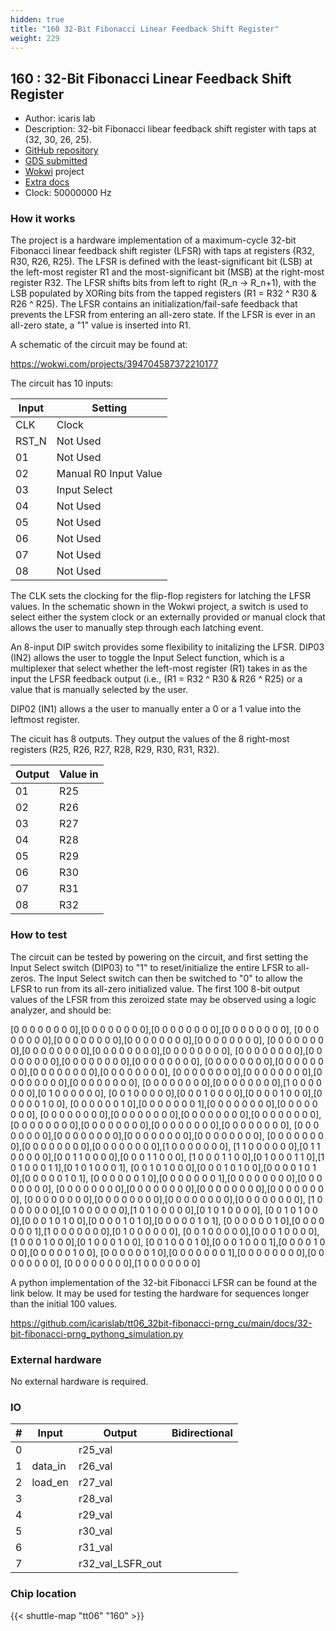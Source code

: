 ```yaml
---
hidden: true
title: "160 32-Bit Fibonacci Linear Feedback Shift Register"
weight: 229
---
```


## 160 : 32-Bit Fibonacci Linear Feedback Shift Register

* Author: icaris lab
* Description: 32-bit Fibonacci libear feedback shift register with taps at (32, 30, 26, 25).
* [GitHub repository](https://github.com/icarislab/tt06_32bit-fibonacci-prng_cu)
* [GDS submitted](https://github.com/icarislab/tt06_32bit-fibonacci-prng_cu/actions/runs/8622498197)
* [Wokwi](https://wokwi.com/projects/394704587372210177) project
* [Extra docs]()
* Clock: 50000000 Hz

<!---

This file is used to generate your project datasheet. Please fill in the information below and delete any unused
sections.

You can also include images in this folder and reference them in the markdown. Each image must be less than
512 kb in size, and the combined size of all images must be less than 1 MB.
-->


### How it works

The project is a hardware implementation of a maximum-cycle 32-bit Fibonacci linear feedback shift register (LFSR) with taps at registers (R32, R30, R26, R25). The LFSR is defined with the least-significant bit (LSB) at the left-most register R1 and the most-significant bit (MSB) at the right-most register R32. The LFSR shifts bits from left to right (R_n -> R_n+1), with the LSB populated by XORing bits from the tapped registers (R1 = R32 ^ R30 & R26 ^ R25). The LFSR contains an initialization/fail-safe feedback that prevents the LFSR from entering an all-zero state. If the LFSR is ever in an all-zero state, a "1" value is inserted into R1.

A schematic of the circuit may be found at:

https://wokwi.com/projects/394704587372210177

The circuit has 10 inputs:

| Input    | Setting                     |
| -------- | -------                     |
| CLK      | Clock                       |
| RST_N    | Not Used                    |
| 01       | Not Used                    |
| 02       | Manual R0 Input Value       |
| 03       | Input Select                |
| 04       | Not Used                    |
| 05       | Not Used                    |
| 06       | Not Used                    |
| 07       | Not Used                    |
| 08       | Not Used                    |

The CLK sets the clocking for the flip-flop registers for latching the LFSR values. In the schematic shown in the Wokwi project, a switch is used to select either the system clock or an externally provided or manual clock that allows the user to manually step through each latching event.

An 8-input DIP switch provides some flexibility to initalizing the LFSR. DIP03 (IN2) allows the user to toggle the Input Select function, which is a multiplexer that select whether the left-most register (R1) takes in as the input the LFSR feedback output (i.e., (R1 = R32 ^ R30 & R26 ^ R25) or a value that is manually selected by the user.

DIP02 (IN1) allows a the user to manually enter a 0 or a 1 value into the leftmost register.

The cicuit has 8 outputs. They output the values of the 8 right-most registers (R25, R26, R27, R28, R29, R30, R31, R32).

| Output   | Value in    |
| -------- | -------     |
| 01       | R25 |
| 02       | R26 |
| 03       | R27 |
| 04       | R28 |
| 05       | R29 |
| 06       | R30 |
| 07       | R31 |
| 08       | R32 |

### How to test

The circuit can be tested by powering on the circuit, and first setting the Input Select switch (DIP03) to "1" to reset/initialize the entire LFSR to all-zeros. The Input Select switch can then be switched to "0" to allow the LFSR to run from its all-zero initialized value. The first 100 8-bit output values of the LFSR from this zeroized state may be observed using a logic analyzer, and should be:

[0 0 0 0 0 0 0 0],[0 0 0 0 0 0 0 0],[0 0 0 0 0 0 0 0],[0 0 0 0 0 0 0 0],
[0 0 0 0 0 0 0 0],[0 0 0 0 0 0 0 0],[0 0 0 0 0 0 0 0],[0 0 0 0 0 0 0 0],
[0 0 0 0 0 0 0 0],[0 0 0 0 0 0 0 0],[0 0 0 0 0 0 0 0],[0 0 0 0 0 0 0 0],
[0 0 0 0 0 0 0 0],[0 0 0 0 0 0 0 0],[0 0 0 0 0 0 0 0],[0 0 0 0 0 0 0 0],
[0 0 0 0 0 0 0 0],[0 0 0 0 0 0 0 0],[0 0 0 0 0 0 0 0],[0 0 0 0 0 0 0 0],
[0 0 0 0 0 0 0 0],[0 0 0 0 0 0 0 0],[0 0 0 0 0 0 0 0],[0 0 0 0 0 0 0 0],
[0 0 0 0 0 0 0 0],[0 0 0 0 0 0 0 0],[1 0 0 0 0 0 0 0],[0 1 0 0 0 0 0 0],
[0 0 1 0 0 0 0 0],[0 0 0 1 0 0 0 0],[0 0 0 0 1 0 0 0],[0 0 0 0 0 1 0 0],
[0 0 0 0 0 0 1 0],[0 0 0 0 0 0 0 1],[0 0 0 0 0 0 0 0],[0 0 0 0 0 0 0 0],
[0 0 0 0 0 0 0 0],[0 0 0 0 0 0 0 0],[0 0 0 0 0 0 0 0],[0 0 0 0 0 0 0 0],
[0 0 0 0 0 0 0 0],[0 0 0 0 0 0 0 0],[0 0 0 0 0 0 0 0],[0 0 0 0 0 0 0 0],
[0 0 0 0 0 0 0 0],[0 0 0 0 0 0 0 0],[0 0 0 0 0 0 0 0],[0 0 0 0 0 0 0 0],
[0 0 0 0 0 0 0 0],[0 0 0 0 0 0 0 0],[0 0 0 0 0 0 0 0],[1 0 0 0 0 0 0 0],
[1 1 0 0 0 0 0 0],[0 1 1 0 0 0 0 0],[0 0 1 1 0 0 0 0],[0 0 0 1 1 0 0 0],
[1 0 0 0 1 1 0 0],[0 1 0 0 0 1 1 0],[1 0 1 0 0 0 1 1],[0 1 0 1 0 0 0 1],
[0 0 1 0 1 0 0 0],[0 0 0 1 0 1 0 0],[0 0 0 0 1 0 1 0],[0 0 0 0 0 1 0 1],
[0 0 0 0 0 0 1 0],[0 0 0 0 0 0 0 1],[0 0 0 0 0 0 0 0],[0 0 0 0 0 0 0 0],
[0 0 0 0 0 0 0 0],[0 0 0 0 0 0 0 0],[0 0 0 0 0 0 0 0],[0 0 0 0 0 0 0 0],
[0 0 0 0 0 0 0 0],[0 0 0 0 0 0 0 0],[0 0 0 0 0 0 0 0],[0 0 0 0 0 0 0 0],
[1 0 0 0 0 0 0 0],[0 1 0 0 0 0 0 0],[1 0 1 0 0 0 0 0],[0 1 0 1 0 0 0 0],
[0 0 1 0 1 0 0 0],[0 0 0 1 0 1 0 0],[0 0 0 0 1 0 1 0],[0 0 0 0 0 1 0 1],
[0 0 0 0 0 0 1 0],[0 0 0 0 0 0 0 1],[1 0 0 0 0 0 0 0],[0 1 0 0 0 0 0 0],
[0 0 1 0 0 0 0 0],[0 0 0 1 0 0 0 0],[1 0 0 0 1 0 0 0],[0 1 0 0 0 1 0 0],
[0 0 1 0 0 0 1 0],[0 0 0 1 0 0 0 1],[0 0 0 0 1 0 0 0],[0 0 0 0 0 1 0 0],
[0 0 0 0 0 0 1 0],[0 0 0 0 0 0 0 1],[0 0 0 0 0 0 0 0],[0 0 0 0 0 0 0 0],
[0 0 0 0 0 0 0 0],[1 0 0 0 0 0 0 0]

A python implementation of the 32-bit Fibonacci LFSR can be found at the link below. It may be used for testing the hardware for sequences longer than the initial 100 values.

https://github.com/icarislab/tt06_32bit-fibonacci-prng_cu/main/docs/32-bit-fibonacci-prng_pythong_simulation.py

### External hardware

No external hardware is required.


### IO

| #             | Input    | Output   | Bidirectional   |
| ------------- | -------- | -------- | --------------- |
| 0 |   | r25_val  |         |
| 1 | data_in  | r26_val  |         |
| 2 | load_en  | r27_val  |         |
| 3 |   | r28_val  |         |
| 4 |   | r29_val  |         |
| 5 |   | r30_val  |         |
| 6 |   | r31_val  |         |
| 7 |   | r32_val_LSFR_out  |         |


### Chip location

{{< shuttle-map "tt06" "160" >}}
